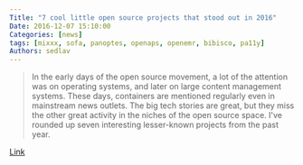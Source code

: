 ```yaml
---
Title: "7 cool little open source projects that stood out in 2016"
Date: 2016-12-07 15:10:00
Categories: [news]
tags: [mixxx, sofa, panoptes, openaps, openemr, bibisco, pa11y]
Authors: sedlav
---
```


> In the early days of the open source movement, a lot of the attention was on operating systems, and later on large content management systems. These days, containers are mentioned regularly even in mainstream news outlets. The big tech stories are great, but they miss the other great activity in the niches of the open source space. I've rounded up seven interesting lesser-known projects from the past year.

[Link](https://opensource.com/16/12/yearbook-7-cool-little-projects)
